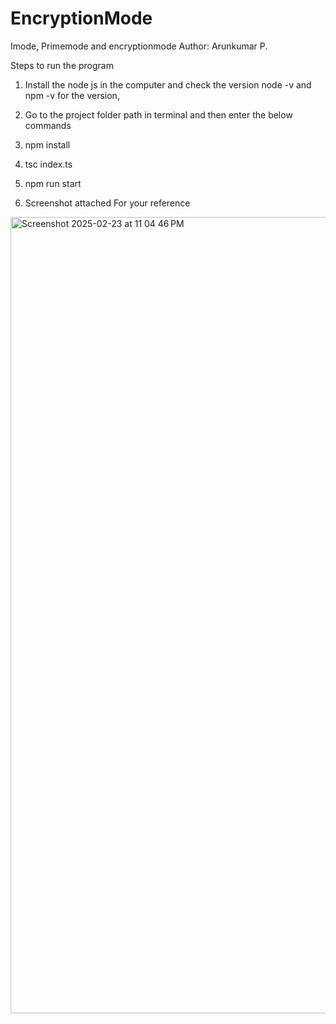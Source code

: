 # EncryptionMode
Imode, Primemode and encryptionmode
Author: Arunkumar P.

Steps to run the program

1. Install the node js in the computer and check the version node -v and npm -v for the version,
2. Go to the project folder path in terminal and then enter the below commands
3. npm install
4. tsc index.ts
5. npm run start

6. Screenshot attached For your reference

<img width="1274" alt="Screenshot 2025-02-23 at 11 04 46 PM" src="https://github.com/user-attachments/assets/86bf8d3f-de39-490a-a7c1-960b4bebe592" />

